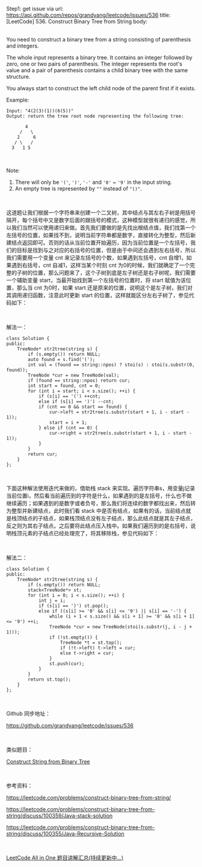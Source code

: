 Step1: get issue via url: https://api.github.com/repos/grandyang/leetcode/issues/536 
 title:[LeetCode] 536. Construct Binary Tree from String 
 body:  
  

You need to construct a binary tree from a string consisting of parenthesis and integers.

The whole input represents a binary tree. It contains an integer followed by zero, one or two pairs of parenthesis. The integer represents the root's value and a pair of parenthesis contains a child binary tree with the same structure.

You always start to construct the left child node of the parent first if it exists.

Example:
    
    
    Input: "4(2(3)(1))(6(5))"
    Output: return the tree root node representing the following tree:
    
           4
         /   \
        2     6
       / \   / 
      3   1 5   
    

 

Note:

  1. There will only be `'('`, `')'`, `'-'` and `'0'` ~ `'9'` in the input string.
  2. An empty tree is represented by `""` instead of `"()"`.



 

这道题让我们根据一个字符串来创建一个二叉树，其中结点与其左右子树是用括号隔开，每个括号中又是数字后面的跟括号的模式，这种模型就很有递归的感觉，所以我们当然可以使用递归来做。首先我们要做的是先找出根结点值，我们找第一个左括号的位置，如果找不到，说明当前字符串都是数字，直接转化为整型，然后新建结点返回即可。否则的话从当前位置开始遍历，因为当前位置是一个左括号，我们的目标是找到与之对应的右括号的位置，但是由于中间还会遇到左右括号，所以我们需要用一个变量 cnt 来记录左括号的个数，如果遇到左括号，cnt 自增1，如果遇到右括号，cnt 自减1，这样当某个时刻 cnt 为0的时候，我们就确定了一个完整的子树的位置，那么问题来了，这个子树到底是左子树还是右子树呢，我们需要一个辅助变量 start，当最开始找到第一个左括号的位置时，将 start 赋值为该位置，那么当 cnt 为0时，如果 start 还是原来的位置，说明这个是左子树，我们对其调用递归函数，注意此时更新 start 的位置，这样就能区分左右子树了，参见代码如下：

 

解法一：
    
    
    class Solution {
    public:
        TreeNode* str2tree(string s) {
            if (s.empty()) return NULL;
            auto found = s.find('(');
            int val = (found == string::npos) ? stoi(s) : stoi(s.substr(0, found));
            TreeNode *cur = new TreeNode(val);
            if (found == string::npos) return cur;
            int start = found, cnt = 0;
            for (int i = start; i < s.size(); ++i) {
                if (s[i] == '(') ++cnt;
                else if (s[i] == ')') --cnt;
                if (cnt == 0 && start == found) {
                    cur->left = str2tree(s.substr(start + 1, i - start - 1));
                    start = i + 1;
                } else if (cnt == 0) {
                    cur->right = str2tree(s.substr(start + 1, i - start - 1));
                }
            }
            return cur;
        }
    };

 

下面这种解法使用迭代来做的，借助栈 stack 来实现。遍历字符串s，用变量j记录当前位置i，然后看当前遍历到的字符是什么，如果遇到的是左括号，什么也不做继续遍历；如果遇到的是数字或者负号，那么我们将连续的数字都找出来，然后转为整型并新建结点，此时我们看 stack 中是否有结点，如果有的话，当前结点就是栈顶结点的子结点，如果栈顶结点没有左子结点，那么此结点就是其左子结点，反之则为其右子结点。之后要将此结点压入栈中。如果我们遍历到的是右括号，说明栈顶元素的子结点已经处理完了，将其移除栈，参见代码如下：

 

解法二：
    
    
    class Solution {
    public:
        TreeNode* str2tree(string s) {
            if (s.empty()) return NULL;
            stack<TreeNode*> st;
            for (int i = 0; i < s.size(); ++i) {
                int j = i;
                if (s[i] == ')') st.pop();
                else if ((s[i] >= '0' && s[i] <= '9') || s[i] == '-') {
                    while (i + 1 < s.size() && s[i + 1] >= '0' && s[i + 1] <= '9') ++i;
                    TreeNode *cur = new TreeNode(stoi(s.substr(j, i - j + 1)));
                    if (!st.empty()) {
                        TreeNode *t = st.top();
                        if (!t->left) t->left = cur;
                        else t->right = cur;
                    }
                    st.push(cur);
                }
            }
            return st.top();
        }
    };

 

Github 同步地址：

<https://github.com/grandyang/leetcode/issues/536>

 

类似题目：

[Construct String from Binary Tree](http://www.cnblogs.com/grandyang/p/7000040.html)

 

参考资料：

<https://leetcode.com/problems/construct-binary-tree-from-string/>

<https://leetcode.com/problems/construct-binary-tree-from-string/discuss/100359/Java-stack-solution>

<https://leetcode.com/problems/construct-binary-tree-from-string/discuss/100355/Java-Recursive-Solution>

 

[LeetCode All in One 题目讲解汇总(持续更新中...)](http://www.cnblogs.com/grandyang/p/4606334.html)
